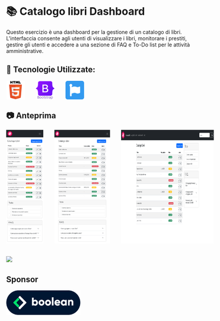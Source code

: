 # 📚 Catalogo libri Dashboard 

Questo esercizio è una dashboard per la gestione di un catalogo di libri.
L'interfaccia consente agli utenti di visualizzare i libri, monitorare i prestiti, gestire gli utenti e accedere a una sezione di FAQ e To-Do list per le attività amministrative.

## 🚀 Tecnologie Utilizzate:

<div style="display: flex; gap: 30px;">
  <img src="https://raw.githubusercontent.com/devicons/devicon/master/icons/html5/html5-original-wordmark.svg" width="50" />
  <img src="https://raw.githubusercontent.com/devicons/devicon/master/icons/bootstrap/bootstrap-original-wordmark.svg" width="50" />
  <img src="/demo-icon/font-awesome-icon.png" width="50" />
</div>

## 📷 Anteprima

<div style="display: flex; gap: 30px; justify-content: space-between;">
<img src="/demo-icon/mobile.png" alt="layout S" width="100">
<img src="/demo-icon/tablet.png" alt="layout M" width="150">
<img src="/demo-icon/desktop.png" alt="layout L" width="250">
</div>

## <img src="https://media3.giphy.com/media/v1.Y2lkPTc5MGI3NjExMDYzdTVzZjFuMmY2bWJ5c3M4dGZsYjlhOXJyeGQ1NHYzMmM4dTRoaCZlcD12MV9pbnRlcm5hbF9naWZfYnlfaWQmY3Q9Zw/8m7nAJTYvzNUh54HQm/giphy.gif" width="250px" />

## Sponsor
<img src="/demo-icon/boolean-Logo.png" alt="layout S" width="200">
